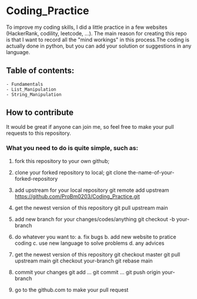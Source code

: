 <h1>Coding_Practice</h1>
To improve my coding skills, I did a little practice in a few websites (HackerRank, codility, leetcode, ...). The main reason for creating this repo is that I want to record all the "mind workings" in this process.The coding is actually done in python, but you can add your solution or suggestions in any language.

<h2>Table of contents:</h2>

    - Fundamentals
    - List_Manipulation
    - String_Manipulation


<h2>How to contribute</h2>  
It would be great if anyone can join me, so feel free to make your pull requests to this repository.
<h3>What you need to do is quite simple, such as:</h3>  

1. fork this repository to your own github;
2. clone your forked repository to local;
    git clone the-name-of-your-forked-repository
		
3. add upstream for your local repository
    git remote add upstream https://github.com/ProBm0203/Coding_Practice.git
		
4. get the newest version of this repository
    git pull upstream main
		
5. add new branch for your changes/codes/anything
    git checkout -b your-branch
		
6. do whatever you want to:
    a. fix bugs
    b. add new website to pratice coding
    c. use new language to solve problems
    d. any advices 

7. get the newest version of this repository
    git checkout master
    git pull upstream main
    git checkout your-branch
    git rebase main
	
8. commit your changes
    git add ...
    git commit ...
    git push origin your-branch
	
9. go to the github.com to make your pull request
